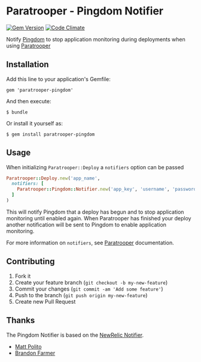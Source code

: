 # Paratrooper - Pingdom Notifier

[![Gem Version](https://badge.fury.io/rb/paratrooper-pingdom.png)](http://badge.fury.io/rb/paratrooper-pingdom)
[![Code Climate](https://codeclimate.com/github/tmaier/paratrooper-pingdom.png)](https://codeclimate.com/github/tmaier/paratrooper-pingdom)

Notify [Pingdom][] to stop application monitoring during deployments when
using [Paratrooper][]

## Installation

Add this line to your application's Gemfile:

    gem 'paratrooper-pingdom'

And then execute:

    $ bundle

Or install it yourself as:

    $ gem install paratrooper-pingdom

## Usage

When initializing `Paratrooper::Deploy` a `notifiers` option can be passed

```ruby
Paratrooper::Deploy.new('app_name',
  notifiers: [
    Paratrooper::Pingdom::Notifier.new('app_key', 'username', 'password')
  ]
)
```

This will notify Pingdom that a deploy has begun and to stop application
monitoring until enabled again. When Paratrooper has finished your deploy
another notification will be sent to Pingdom to enable application monitoring.

For more information on `notifiers`, see [Paratrooper][] documentation.

## Contributing

1. Fork it
2. Create your feature branch (`git checkout -b my-new-feature`)
3. Commit your changes (`git commit -am 'Add some feature'`)
4. Push to the branch (`git push origin my-new-feature`)
5. Create new Pull Request

## Thanks

The Pingdom Notifier is based on the [NewRelic Notifier][].

* [Matt Polito][]
* [Brandon Farmer][]

[Pingdom]: https://www.pingdom.com/
[Paratrooper]: https://github.com/mattpolito/paratrooper
[NewRelic Notifier]: https://github.com/mattpolito/paratrooper-newrelic
[Brandon Farmer]: https://github.com/bthesorceror
[Matt Polito]: https://github.com/mattpolito
